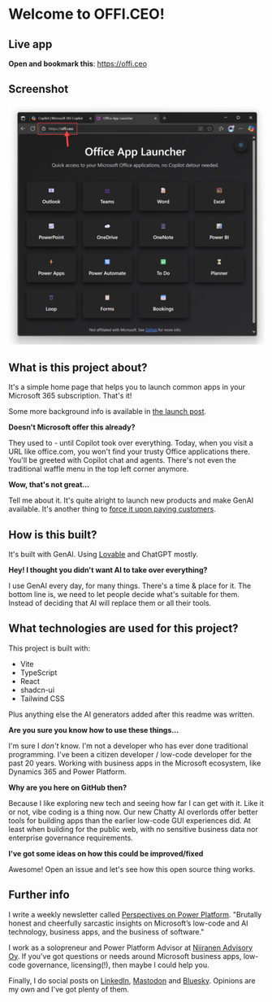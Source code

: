 # Welcome to OFFI.CEO!

## Live app

**Open and bookmark this**: https://offi.ceo

## Screenshot

![Screenshot](public/OffiCEO%20-%20Office%20App%20Launcher.png)

## What is this project about?

It's a simple home page that helps you to launch common apps in your Microsoft 365 subscription. That's it!

Some more background info is available in [the launch post](https://www.perspectives.plus/p/i-created-a-better-office-com).

**Doesn't Microsoft offer this already?**

They used to - until Copilot took over everything. Today, when you visit a URL like office.com, you won't find your trusty Office applications there. You'll be greeted with Copilot chat and agents. There's not even the traditional waffle menu in the top left corner anymore.

**Wow, that's not great...**

Tell me about it. It's quite alright to launch new products and make GenAI available. It's another thing to [force it upon paying customers](https://www.perspectives.plus/p/use-the-forced-copilot).

## How is this built?

It's built with GenAI. Using [Lovable](https://lovable.dev/) and ChatGPT mostly.

**Hey! I thought you didn't want AI to take over everything?**

I use GenAI every day, for many things. There's a time & place for it. The bottom line is, we need to let people decide what's suitable for them. Instead of deciding that AI will replace them or all their tools.

## What technologies are used for this project?

This project is built with:

- Vite
- TypeScript
- React
- shadcn-ui
- Tailwind CSS

Plus anything else the AI generators added after this readme was written.

**Are you sure you know how to use these things...**

I'm sure I _don't_ know. I'm not a developer who has ever done traditional programming. I've been a citizen developer / low-code developer for the past 20 years. Working with business apps in the Microsoft ecosystem, like Dynamics 365 and Power Platform.

**Why are you here on GitHub then?**

Because I like exploring new tech and seeing how far I can get with it. Like it or not, vibe coding is a thing now. Our new Chatty AI overlords offer better tools for building apps than the earlier low-code GUI experiences did. At least when building for the public web, with no sensitive business data nor enterprise governance requirements.

**I've got some ideas on how this could be improved/fixed**

Awesome! Open an issue and let's see how this open source thing works.

## Further info

I write a weekly newsletter called [Perspectives on Power Platform](https://www.perspectives.plus/). "Brutally honest and cheerfully sarcastic insights on Microsoft’s low-code and AI technology, business apps, and the business of software."

I work as a solopreneur and Power Platform Advisor at [Niiranen Advisory Oy](https://niiranenadvisory.com/). If you've got questions or needs around Microsoft business apps, low-code governance, licensing(!), then maybe I could help you.

Finally, I do social posts on [LinkedIn](https://www.linkedin.com/in/jukkaniiranen/), [Mastodon](https://mstdn.social/@jukkan) and [Bluesky](https://bsky.app/profile/jukkan.bsky.social). Opinions are my own and I've got plenty of them.
